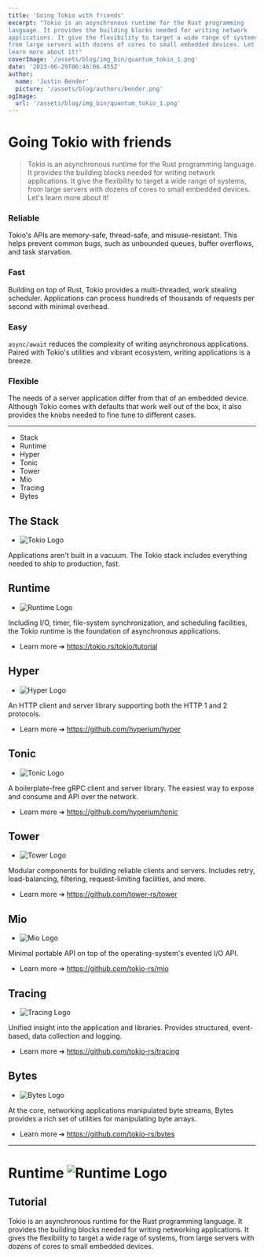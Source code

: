 ```yaml
---
title: 'Going Tokio with friends'
excerpt: "Tokio is an asynchronous runtime for the Rust programming
language. It provides the building blocks needed for writing network
applications. It give the flexibility to target a wide range of systems,
from large servers with dozens of cores to small embedded devices. Let's
learn more about it!"
coverImage: '/assets/blog/img_bin/quantum_tokio_1.png'
date: '2023-06-29T06:46:06.455Z'
author:
  name: 'Justin Bender'
  picture: '/assets/blog/authors/bender.png'
ogImage:
  url: '/assets/blog/img_bin/quantum_tokio_1.png'
---
```


# Going Tokio with friends

> Tokio is an asynchronous runtime for the Rust programming
> language. It provides the building blocks needed for writing network
> applications. It give the flexibility to target a wide range of systems,
> from large servers with dozens of cores to small embedded devices. Let's
> learn more about it!

### Reliable

Tokio's APIs are memory-safe, thread-safe, and misuse-resistant. This
helps prevent common bugs, such as unbounded queues, buffer overflows,
and task starvation.

### Fast

Building on top of Rust, Tokio provides a multi-threaded, work stealing
scheduler. Applications can process hundreds of thousands of requests
per second with minimal overhead.

### Easy

`async/await` reduces the complexity of writing asynchronous
applications. Paired with Tokio's utilities and vibrant ecosystem,
writing applications is a breeze.

### Flexible

The needs of a server application differ from that of an embedded
device. Although Tokio comes with defaults that work well out of the
box, it also provides the knobs needed to fine tune to different cases.

---

* Stack
* Runtime
* Hyper
* Tonic
* Tower
* Mio
* Tracing
* Bytes

## The Stack

* ![Tokio Logo](/assets/blog/img_bin/tokio-horizontal.svg)

Applications aren't built in a vacuum. The Tokio stack includes
everything needed to ship to production, fast.

## Runtime

* ![Runtime Logo](/assets/blog/img_bin/runtime.svg)

Including I/O, timer, file-system synchronization, and scheduling
facilities, the Tokio runtime is the foundation of asynchronous
applications.

* Learn more ➔
  <https://tokio.rs/tokio/tutorial>

## Hyper

* ![Hyper Logo](/assets/blog/img_bin/hyper.svg)

An HTTP client and server library supporting both the HTTP 1 and 2
protocols.

* Learn more ➔
  <https://github.com/hyperium/hyper>

## Tonic

* ![Tonic Logo](/assets/blog/img_bin/tonic.svg)

A boilerplate-free gRPC client and server library. The easiest way to
expose and consume and API over the network.

* Learn more ➔
  <https://github.com/hyperium/tonic>

## Tower

* ![Tower Logo](/assets/blog/img_bin/tower.svg)

Modular components for building reliable clients and servers. Includes
retry, load-balancing, filtering, request-limiting facilities, and more.

* Learn more ➔
  <https://github.com/tower-rs/tower>

## Mio

* ![Mio Logo](/assets/blog/img_bin/mio.svg)

Minimal portable API on top of the operating-system's evented I/O API.

* Learn more ➔
  <https://github.com/tokio-rs/mio>

## Tracing

* ![Tracing Logo](/assets/blog/img_bin/tracing.svg)

Unified insight into the application and libraries. Provides structured,
event-based, data collection and logging.

* Learn more ➔
  <https://github.com/tokio-rs/tracing>

## Bytes

* ![Bytes Logo](/assets/blog/img_bin/bytes.svg)

At the core, networking applications manipulated byte streams, Bytes
provides a rich set of utilities for manipulating byte arrays.

* Learn more ➔
  <https://github.com/tokio-rs/bytes>

---

# Runtime ![Runtime Logo](/assets/blog/img_bin/runtime.svg)

## Tutorial

Tokio is an asynchronous runtime for the Rust programming language. It
provides the building blocks needed for writing networking applications.
It gives the flexibility to target a wide rage of systems, from large
servers with dozens of cores to small embedded devices.


